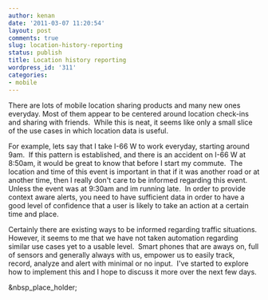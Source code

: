 ```yaml
---
author: kenan
date: '2011-03-07 11:20:54'
layout: post
comments: true
slug: location-history-reporting
status: publish
title: Location history reporting
wordpress_id: '311'
categories:
- mobile
---
```


There are lots of mobile location sharing products and many new ones everyday.
Most of them appear to be centered around location check-ins and sharing with
friends.  While this is neat, it seems like only a small slice of the use
cases in which location data is useful.

For example, lets say that I take I-66 W to work everyday, starting around
9am.  If this pattern is established, and there is an accident on I-66 W at
8:50am, it would be great to know that before I start my commute.  The
location and time of this event is important in that if it was another road or
at another time, then I really don't care to be informed regarding this event.
Unless the event was at 9:30am and im running late.  In order to provide
context aware alerts, you need to have sufficient data in order to have a good
level of confidence that a user is likely to take an action at a certain time
and place.

Certainly there are existing ways to be informed regarding traffic situations.
However, it seems to me that we have not taken automation regarding similar
use cases yet to a usable level.  Smart phones that are aways on, full of
sensors and generally always with us, empower us to easily track, record,
analyze and alert with minimal or no input.  I've started to explore how to
implement this and I hope to discuss it more over the next few days.

&nbsp_place_holder;

